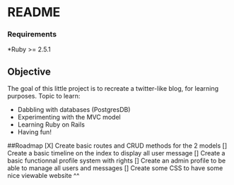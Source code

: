 # README
### Requirements

*Ruby >= 2.5.1

## Objective
The goal of this little project is to recreate a twitter-like blog, for learning purposes.
Topic to learn:
* Dabbling with databases (PostgresDB)
* Experimenting with the MVC model
* Learning Ruby on Rails
* Having fun!


##Roadmap
[X] Create basic routes and CRUD methods for the 2 models
[] Create a basic timeline on the index to display all user message
[] Create a basic functionnal profile system with rights
[] Create an admin profile to be able to manage all users and messages
[] Create some CSS to have some nice viewable website ^^
